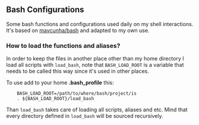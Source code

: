 ## Bash Configurations

Some bash functions and configurations used daily on my shell interactions.
It's based on [mavcunha/bash](https://github.com/mavcunha/bash) and adapted to my own use.

### How to load the functions and aliases?

In order to keep the files in another place other than my home directory I load
all scripts with `load_bash`, note that `BASH_LOAD_ROOT` is a variable that needs
to be called this way since it's used in other places.

To use add to your home __.bash_profile__ this:

		BASH_LOAD_ROOT=/path/to/where/bash/project/is
		. ${BASH_LOAD_ROOT}/load_bash

Than `load_bash` takes care of loading all scripts, aliases and etc. Mind that
every directory defined in  `load_bash` will be sourced recursively.
